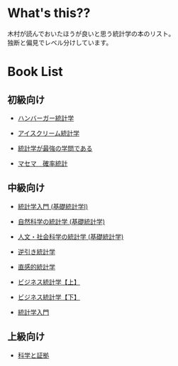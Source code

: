 # What's this??
木村が読んでおいたほうが良いと思う統計学の本のリスト。<br/>
独断と偏見でレベル分けしています。

# Book List
## 初級向け
- [ハンバーガー統計学](https://www.amazon.co.jp/%E7%B5%B1%E8%A8%88%E5%AD%A6%E3%81%8C%E3%82%8F%E3%81%8B%E3%82%8B-%E3%83%95%E3%82%A1%E3%83%BC%E3%82%B9%E3%83%88%E3%83%96%E3%83%83%E3%82%AF-%E5%90%91%E5%BE%8C-%E5%8D%83%E6%98%A5/dp/4774131903/ref=pd_sbs_14_1?_encoding=UTF8&pd_rd_i=4774131903&pd_rd_r=0eb6480b-e0cb-11e8-96cf-3535d755ff0e&pd_rd_w=SJ41v&pd_rd_wg=st4F5&pf_rd_i=desktop-dp-sims&pf_rd_m=AN1VRQENFRJN5&pf_rd_p=cda7018a-662b-401f-9c16-bd4ec317039e&pf_rd_r=AYE1ZR708WMD77SP8PKK&pf_rd_s=desktop-dp-sims&pf_rd_t=40701&psc=1&refRID=AYE1ZR708WMD77SP8PKK)

- [アイスクリーム統計学](https://www.amazon.co.jp/%E7%B5%B1%E8%A8%88%E5%AD%A6%E3%81%8C%E3%82%8F%E3%81%8B%E3%82%8B-%E3%80%90%E5%9B%9E%E5%B8%B0%E5%88%86%E6%9E%90%E3%83%BB%E5%9B%A0%E5%AD%90%E5%88%86%E6%9E%90%E7%B7%A8%E3%80%91-%E3%83%95%E3%82%A1%E3%83%BC%E3%82%B9%E3%83%88%E3%83%96%E3%83%83%E3%82%AF-%E5%90%91%E5%BE%8C-%E5%8D%83%E6%98%A5/dp/4774137073/ref=pd_bxgy_14_img_2?_encoding=UTF8&pd_rd_i=4774137073&pd_rd_r=2d62ea39-e0cb-11e8-815e-47d3513803cd&pd_rd_w=ZEw7m&pd_rd_wg=7fwww&pf_rd_i=desktop-dp-sims&pf_rd_m=AN1VRQENFRJN5&pf_rd_p=a4de75e6-d8f7-4a34-bd69-503ea4866e6c&pf_rd_r=BN2ZGHW793FDVNWEK31M&pf_rd_s=desktop-dp-sims&pf_rd_t=40701&psc=1&refRID=BN2ZGHW793FDVNWEK31M)

- [統計学が最強の学問である](https://www.amazon.co.jp/%E7%B5%B1%E8%A8%88%E5%AD%A6%E3%81%8C%E6%9C%80%E5%BC%B7%E3%81%AE%E5%AD%A6%E5%95%8F%E3%81%A7%E3%81%82%E3%82%8B-%E8%A5%BF%E5%86%85-%E5%95%93/dp/4478022216/ref=sr_1_1?s=books&ie=UTF8&qid=1541402440&sr=1-1&keywords=%E7%B5%B1%E8%A8%88%E5%AD%A6%E3%81%8C%E6%9C%80%E5%BC%B7%E3%81%AE%E5%AD%A6%E5%95%8F%E3%81%A7%E3%81%82%E3%82%8B)

- [マセマ　確率統計](https://www.amazon.co.jp/%E3%82%B9%E3%83%90%E3%83%A9%E3%82%B7%E3%82%AF%E5%AE%9F%E5%8A%9B%E3%81%8C%E3%81%A4%E3%81%8F%E3%81%A8%E8%A9%95%E5%88%A4%E3%81%AE%E7%A2%BA%E7%8E%87%E7%B5%B1%E8%A8%88%E3%82%AD%E3%83%A3%E3%83%B3%E3%83%91%E3%82%B9%E3%83%BB%E3%82%BC%E3%83%9F-%E5%A4%A7%E5%AD%A6%E6%95%B0%E5%AD%A6%E3%80%8C%E3%82%AD%E3%83%A3%E3%83%B3%E3%83%91%E3%82%B9%E3%83%BB%E3%82%BC%E3%83%9F%E3%80%8D%E3%82%B7%E3%83%AA%E3%83%BC%E3%82%BA-%E9%A6%AC%E5%A0%B4-%E6%95%AC%E4%B9%8B/dp/4944178212/ref=sr_1_59?s=books&ie=UTF8&qid=1541402841&sr=1-59&keywords=%E7%B5%B1%E8%A8%88%E5%AD%A6%E3%80%80%E7%A2%BA%E7%8E%87)

## 中級向け
- [統計学入門 (基礎統計学Ⅰ)](https://www.amazon.co.jp/%E7%B5%B1%E8%A8%88%E5%AD%A6%E5%85%A5%E9%96%80-%E5%9F%BA%E7%A4%8E%E7%B5%B1%E8%A8%88%E5%AD%A6%E2%85%A0-%E6%9D%B1%E4%BA%AC%E5%A4%A7%E5%AD%A6%E6%95%99%E9%A4%8A%E5%AD%A6%E9%83%A8%E7%B5%B1%E8%A8%88%E5%AD%A6%E6%95%99%E5%AE%A4/dp/4130420658)

- [自然科学の統計学 (基礎統計学)](https://www.amazon.co.jp/dp/4130420674/ref=sxbs_sxwds-stvp_3?pf_rd_m=AN1VRQENFRJN5&pf_rd_p=14895845-6b63-47e2-b967-96bf0ca66fcb&pd_rd_wg=NIReA&pf_rd_r=EH0B7P96JW3SVS259NGA&pf_rd_s=desktop-sx-bottom-slot&pf_rd_t=301&pd_rd_i=4130420674&pd_rd_w=oUjji&pf_rd_i=%E7%B5%B1%E8%A8%88%E5%AD%A6%E5%85%A5%E9%96%80&pd_rd_r=cf4d8e17-385b-4736-aea3-4bb7236d2758&ie=UTF8&qid=1541402169&sr=3)

- [人文・社会科学の統計学 (基礎統計学)](https://www.amazon.co.jp/%E4%BA%BA%E6%96%87%E3%83%BB%E7%A4%BE%E4%BC%9A%E7%A7%91%E5%AD%A6%E3%81%AE%E7%B5%B1%E8%A8%88%E5%AD%A6-%E5%9F%BA%E7%A4%8E%E7%B5%B1%E8%A8%88%E5%AD%A6-%E6%9D%B1%E4%BA%AC%E5%A4%A7%E5%AD%A6%E6%95%99%E9%A4%8A%E5%AD%A6%E9%83%A8%E7%B5%B1%E8%A8%88%E5%AD%A6%E6%95%99%E5%AE%A4/dp/4130420666/ref=pd_sbs_14_6?_encoding=UTF8&pd_rd_i=4130420666&pd_rd_r=c4cfac77-e0ca-11e8-96cf-3535d755ff0e&pd_rd_w=Ckr99&pd_rd_wg=IoxrU&pf_rd_i=desktop-dp-sims&pf_rd_m=AN1VRQENFRJN5&pf_rd_p=cda7018a-662b-401f-9c16-bd4ec317039e&pf_rd_r=FAXE527NVAETQ6SE7NGP&pf_rd_s=desktop-dp-sims&pf_rd_t=40701&psc=1&refRID=FAXE527NVAETQ6SE7NGP)

- [逆引き統計学](https://www.amazon.co.jp/%E3%80%8C%E9%80%86%E3%80%8D%E5%BC%95%E3%81%8D-%E7%B5%B1%E8%A8%88%E5%AD%A6-%E5%AE%9F%E8%B7%B5%E7%B5%B1%E8%A8%88%E3%83%86%E3%82%B9%E3%83%88-100-%E3%82%B4%E3%83%83%E3%83%91%E3%83%AB%E3%83%BB%E3%82%B1%E3%83%BC%E3%83%BB%E3%82%AB%E3%83%B3%E3%82%B8/dp/4062154773/ref=sr_1_1?s=books&ie=UTF8&qid=1541402474&sr=1-1&keywords=%E9%80%86%E5%BC%95%E3%81%8D%E7%B5%B1%E8%A8%88%E5%AD%A6)

- [直感的統計学](https://www.amazon.co.jp/%E7%9B%B4%E6%84%9F%E7%9A%84%E7%B5%B1%E8%A8%88%E5%AD%A6-%E5%90%89%E7%94%B0-%E8%80%95%E4%BD%9C/dp/4822245101)

- [ビジネス統計学【上】](https://www.amazon.co.jp/%E3%83%93%E3%82%B8%E3%83%8D%E3%82%B9%E7%B5%B1%E8%A8%88%E5%AD%A6%E3%80%90%E4%B8%8A%E3%80%91-%E3%82%A2%E3%83%9F%E3%83%BC%E3%83%AB%E3%83%BB%E3%82%A2%E3%82%AF%E3%82%BC%E3%83%AB/dp/4478470928/ref=sr_1_1?s=books&ie=UTF8&qid=1541402560&sr=1-1&keywords=%E7%B5%B1%E8%A8%88%E5%AD%A6%E3%80%80%E3%83%93%E3%82%B8%E3%83%8D%E3%82%B9)

- [ビジネス統計学【下】](https://www.amazon.co.jp/%E3%83%93%E3%82%B8%E3%83%8D%E3%82%B9%E7%B5%B1%E8%A8%88%E5%AD%A6%E3%80%90%E4%B8%8B%E3%80%91-%E3%82%A2%E3%83%9F%E3%83%BC%E3%83%AB%E3%83%BB%E3%82%A2%E3%82%AF%E3%82%BC%E3%83%AB/dp/4478470936/ref=sr_1_6?s=books&ie=UTF8&qid=1541402560&sr=1-6&keywords=%E7%B5%B1%E8%A8%88%E5%AD%A6%E3%80%80%E3%83%93%E3%82%B8%E3%83%8D%E3%82%B9)

- [統計学入門](https://www.amazon.co.jp/統計学入門-蓑谷-千凰彦/dp/4489006985/ref=sr_1_22?s=books&ie=UTF8&qid=1541404691&sr=1-22&keywords=統計学入門)

## 上級向け
- [科学と証拠](https://www.amazon.co.jp/%E7%A7%91%E5%AD%A6%E3%81%A8%E8%A8%BC%E6%8B%A0%E2%80%95%E7%B5%B1%E8%A8%88%E3%81%AE%E5%93%B2%E5%AD%A6-%E5%85%A5%E9%96%80%E2%80%95-%E3%82%A8%E3%83%AA%E3%82%AA%E3%83%83%E3%83%88%E3%83%BB%E3%82%BD%E3%83%BC%E3%83%90%E3%83%BC/dp/4815807124/ref=sr_1_1?s=books&ie=UTF8&qid=1541402514&sr=1-1&keywords=%E7%B5%B1%E8%A8%88%E5%93%B2%E5%AD%A6)
